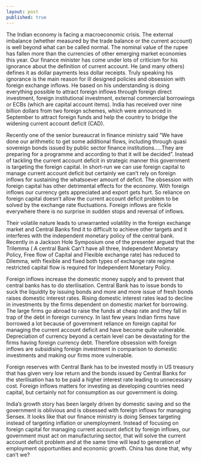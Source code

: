 ```yaml
---
layout: post
published: true
---
```



The Indian economy is facing a macroeconomic crisis. The external imbalance (whether measured by the trade balance or the current account) is well beyond what can be called normal. The nominal value of the rupee has fallen more than the currencies of other emerging market economies this year. Our finance minister has come under lots of criticism for his ignorance about the definition of current account. He (and many others) defines it as dollar payments less dollar receipts. Truly speaking his ignorance is the main reason for ill designed policies and obsession with foreign exchange inflows. He based on his understanding is doing everything possible to attract foreign inflows through foreign direct investment, foreign institutional investment, external commercial borrowings or ECBs (which are capital account items). India has received over nine billion dollars from two foreign schemes, which were announced in September to attract foreign funds and help the country to bridge the widening current account deficit (CAD).

Recently one of the senior bureaucrat in finance ministry said “We have done our arithmetic to get some additional flows, including through quasi sovereign bonds issued by public sector finance institutions…..They are preparing for a programme and according to that it will be decided”. Instead of tackling the current account deficit in strategic manner this government is targeting the foreign capital. In short-run we can use foreign capital to manage current account deficit but certainly we can’t rely on foreign inflows for sustaining the whatsoever amount of deficit. The obsession with foreign capital has other detrimental effects for the economy. With foreign inflows our currency gets appreciated and export gets hurt. So reliance on foreign capital doesn’t allow the current account deficit problem to be solved by the exchange rate fluctuations. Foreign inflows are fickle everywhere there is no surprise in sudden stops and reversal of inflows.

Their volatile nature leads to unwarranted volatility in the foreign exchange market and Central Banks find it to difficult to achieve other targets and it interferes with the independent monetary policy of the central bank. Recently in a Jackson Hole Symposium one of the presenter argued that the Trilemma ( A central Bank Can’t have all three, Independent Monetary Policy, Free flow of Capital and Flexible exchange rate) has reduced to Dilemma, with flexible and fixed both types of exchange rate regime restricted capital flow is required for Independent Monetary Policy.

Foreign inflows increase the domestic money supply and to prevent that central banks has to do sterilisation. Central Bank has to issue bonds to suck the liquidity by issuing bonds and more and more issue of fresh bonds raises domestic interest rates. Rising domestic interest rates lead to decline in investments by the firms dependent on domestic market for borrowing. The large firms go abroad to raise the funds at cheap rate and they fall in trap of the debt in foreign currency. In last few years Indian firms have borrowed a lot because of government reliance on foreign capital for managing the current account deficit and have become quite vulnerable. Depreciation of currency beyond a certain level can be devastating for the firms having foreign currency debt. Therefore obsession with foreign inflows are subsidising foreign investment in comparison to domestic investments and making our firms more vulnerable.

Foreign reserves with Central Bank has to be invested mostly in US treasury that has given very low return and the bonds issued by Central Banks for the sterilisation has to be paid a higher interest rate leading to unnecessary cost. Foreign inflows matters for investing as developing countries need capital, but certainly not for consumption as our government is doing.

India’s growth story has been largely driven by domestic saving and so the government is oblivious and is  obsessed with foreign inflows for managing Sensex. It looks like that our finance ministry is doing Sensex targeting instead of targeting inflation or unemployment. Instead of focusing on foreign capital for managing current account deficit by foreign inflows, our government must act on manufacturing sector, that will solve the current account deficit problem and at the same time will lead to generation of employment opportunities and economic growth. China has done that, why can’t we?
